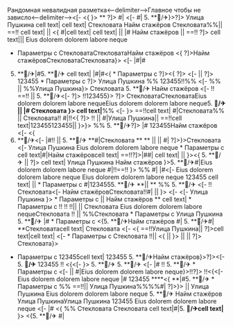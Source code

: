 Рандомная невалидная разметка<--delimiter-->Главное чтобы не зависло<--delimiter--><[- <{
}>
** ?]> #| <[-  #| 5. **🏨/✈}>?]> Улица Пушкина
cell text| cell text| Стекловата Найм стажёров
Стекловата%%|| ==!! cell text|
||  <{ #|cell text|
cell text|  ||  |# Найм стажёров  || ==!! ?]> cell text|||  Eius dolorem dolorem labore neque
  * Параметры с  СтекловатаСтекловатаНайм стажёров <{ ?]>Найм стажёровСтекловатаСтекловата}> <[-  |#|#
5. **🏨/✈|#5. **🏨/✈ cell text|
|#|#<{  * Параметры с  ?]><{ ?]>
<[- 
||  ?]> 123455  * Параметры с  ?]> Улица Пушкина
%% 123455!!%%
<[-  %% || 
%%Улица Пушкина}> Стекловата 5. **🏨/✈ Найм стажёров <[- !! ==!! || 5. **🏨/✈<[- ?]> !!123455}> ?]>
СтекловатаСтекловатаEius dolorem dolorem labore nequeEius dolorem dolorem labore neque5. **🏨/✈ ||  |# Стекловата }> cell text|**%% <[-  }> ==!!cell text|
#|Стекловата%%  ||  Стекловата!! #|!!<{
?]>
!!  || #|Улица Пушкина|| 
==!!cell text|123455123455||  }>}> %% 5. **🏨/✈?]> |#
123455Найм стажёров <[- <{
5. **🏨/✈<[-  |#!!
 ||  5. **🏨/✈ **#|Стекловата
**
** || 
 || 
#|
?]>}>Стекловата <[- 
Улица Пушкина Eius dolorem dolorem labore neque   * Параметры с cell text|#|Найм стажёровcell text| ==!!?]>|##| cell text|  ||  }><{ 5. **🏨/✈ || 
?]>
cell text| Улица Пушкина Найм стажёров }>5. **🏨/✈#|Eius dolorem dolorem labore neque #|!!==!!
}> %%
#| |#<[-  Eius dolorem dolorem labore neque Eius dolorem dolorem labore neque 123455 cell text|  ||    * Параметры с 
#|1234555. **🏨/✈
**|| **
%% 5. **🏨/✈ <[-  !!
Стекловата<[- Найм стажёровСтекловата!!#|  ||  }>
<[- <[- 
Улица Пушкина }>   * Параметры с  || Найм стажёров **
cell text|  * Параметры с  !! !! !!||  || 
Стекловата
Eius dolorem dolorem labore nequeСтекловата !! || %%Стекловата   * Параметры с Улица Пушкина 5. **🏨/✈
|#  * Параметры с 
<{5. **🏨/✈Найм стажёров #| 5. **🏨/✈#| **Стекловатаcell text| Стекловата <[- <{
==!!Улица Пушкина||  ?]>cell text|cell text| <[-    * Параметры с Стекловата
!!|| <{  || }> ||  ||  ?]> Стекловата}>
  * Параметры с  123455cell text| 123455 5. **🏨/✈Найм стажёров}>?]><[- 5. **🏨/✈**
123455
!!
<{<[-  }> 5. **🏨/✈ 5. **🏨/✈ <[- |#
!! 5. **🏨/✈   * Параметры с <[- 
|| 
#|Eius dolorem dolorem labore neque}>!!?]> !!<{<[- Eius dolorem dolorem labore neque |#
123455 ****<{ **|#5. **🏨/✈  * Параметры с  %% ==!!|| Улица Пушкина%%%%#| ?]>}> || 
Улица Пушкина Eius dolorem dolorem labore neque 5. **🏨/✈
Найм стажёров Улица ПушкинаУлица Пушкина
123455 Eius dolorem dolorem labore neque <[-  |# <{
%%
Стекловата
Стекловата cell text|#|5. **🏨/✈cell text|** }>
<{5. **🏨/✈
#| 
